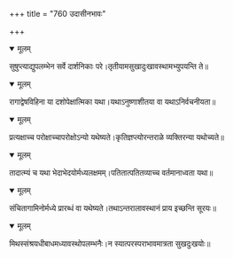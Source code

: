 +++
title = "760 उदासीनभावः"

+++


<details open><summary>मूलम्</summary>

सुषुप्त्याद्युपलम्भेन सर्वे दार्शनिकाः परे।तृतीयामसुखादुःखावस्थामभ्युपयन्ति ते॥
</details>



<details open><summary>मूलम्</summary>

रागाद्वेषविहिना या दशोपेक्षात्मिका यथा।यथाऽनुष्णाशीतया वा यथाऽनिर्वचनीयता॥
</details>



<details open><summary>मूलम्</summary>

प्रत्यक्षाच्च परोक्षाच्चापरोक्षोऽन्यो यथेष्यते।कृतिज्ञप्त्योरन्तराळे व्यक्तिरन्या यथोच्यते॥
</details>



<details open><summary>मूलम्</summary>

तादात्म्यं च यथा भेदाभेदयोर्मध्यलक्षमम्।पतितात्पतितव्याच्च वर्तमानाध्वता यथा॥
</details>



<details open><summary>मूलम्</summary>

संचितागामिनोर्मध्ये प्रारब्धं वा यथेष्यते।तथाऽन्तरालावस्थानं प्राय इच्छन्ति सूरयः॥
</details>



<details open><summary>मूलम्</summary>

मिथस्संश्रयधीबाधमध्यावस्थोपलम्भनैः।न स्यात्परस्पराभावमात्रता सुखदुःखयोः॥
</details>

